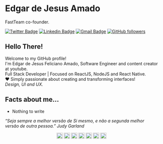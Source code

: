 # Edgar de Jesus Amado 
FastTeam co-founder.

[![Twitter Badge](https://img.shields.io/badge/-@edgarfeliciano-6633cc?style=flat-square&labelColor=6633cc&logo=twitter&logoColor=white&link=https://twitter.com/edgarfeliciano)](https://twitter.com/edgarfeliciano) 
[![Linkedin Badge](https://img.shields.io/badge/-Edgar%20Amado-6633cc?style=flat-square&logo=Linkedin&logoColor=white&link=https://www.linkedin.com/in/edgar-amado-52478619a/)](https://www.linkedin.com/in/edgar-amado-52478619a/) 
[![Gmail Badge](https://img.shields.io/badge/-edgjesus@gmail.com-6633cc?style=flat-square&logo=Gmail&logoColor=white&link=mailto:edgjesus@gmail.com)](mailto:edgjesus@gmail.com)
[![GitHub followers](https://img.shields.io/github/followers/EdgarJFA?label=Followers&style=flat-square&labelColor=6633cc&logo=github)](https://github.com/EdgarJFA/?tab=follow)

## Hello There!
Welcome to my GitHub profile!<br>
I'm Edgar de Jesus Feliciano Amado, Software Engineer and content creator at youtube.<br>
Full Stack Developer | Focused on ReactJS, NodeJS and React Native.<br>
♥ Simply passionate about creating and transforming interfaces!<br>
_Design, UI and UX._

## Facts about me...
- Nothing to write

_“Seja sempre a melhor versão de Si mesmo, e não a segunda melhor versão de outra pessoa.” Judy Garland_

<!-- ![My github stats](https://github-readme-stats.vercel.app/api?username=EdgarJFA&show_icons=true) -->

<p align="center">
<a href="https://twitter.com/edgarfeliciano" target="blank"><img align="center" src="https://cdn.jsdelivr.net/npm/simple-icons@3.0.1/icons/twitter.svg" alt="Edgar Amado" height="20" width="20" /></a>
<a href="https://www.linkedin.com/in/edgar-amado-52478619a/" target="blank" ><img align="center" src="https://cdn.jsdelivr.net/npm/simple-icons@3.0.1/icons/linkedin.svg" alt="Edgar Amado" height="20" width="20" /></a>
<a href="https://www.instagram.com/edgar_phee/" target="blank"><img align="center" src="https://cdn.jsdelivr.net/npm/simple-icons@3.0.1/icons/instagram.svg" alt="Edgar Amado" height="20" width="20" /></a>
<a href="https://github.com/EdgarJFA" target="blank"><img align="center" src="https://cdn.jsdelivr.net/npm/simple-icons@3.0.1/icons/github.svg" alt="Edgar Amado" height="20" width="20" /></a>
<a href="https://br.pinterest.com/edgjesus/" target="blank"><img align="center" src="https://cdn.jsdelivr.net/npm/simple-icons@3.0.1/icons/pinterest.svg" alt="Edgar Amado" height="20" width="20" /></a>
<a href="https://dribbble.com/EdgarJesus" target="blank"><img align="center" src="https://cdn.jsdelivr.net/npm/simple-icons@3.0.1/icons/dribbble.svg" alt="Edgar Amado" height="20" width="20" /></a>
<a href="https://discord.com/channels/@me" target="blank"><img align="center" src="https://cdn.jsdelivr.net/npm/simple-icons@3.0.1/icons/discord.svg" alt="Edgar Amado" height="20" width="20" /></a>
</p>
